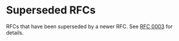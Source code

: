 # Superseded RFCs

RFCs that have been superseded by a newer RFC. See [RFC
0003](https://github.com/multinet-app/multinet-rfcs/tree/master/final/0003-rfc_process)
for details.
